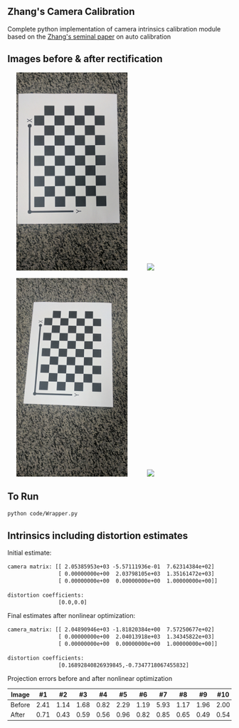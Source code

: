 Zhang's Camera Calibration
---
Complete python implementation of camera intrinsics calibration module based on the [Zhang's seminal paper](https://www.microsoft.com/en-us/research/wp-content/uploads/2016/02/tr98-71.pdf) on auto calibration

## Images before &amp; after rectification 
<p float="middle">
  <img src="data/Calibration_Imgs/IMG_20170209_042616.jpg" width="250" hspace="20" />
  <img src="data/Calibration_Imgs/rectified/IMG_20170209_042616.png" width="250" hspace="20" /> 
</p>

<p float="middle">
  <img src="data/Calibration_Imgs/IMG_20170209_042606.jpg" width="250" hspace="20" />
  <img src="data/Calibration_Imgs/rectified/IMG_20170209_042606.png" width="250" hspace="20" /> 
</p>

## To Run
```
python code/Wrapper.py
```

## Intrinsics including distortion estimates
Initial estimate:
```
camera matrix: [[ 2.05385953e+03 -5.57111936e-01  7.62314384e+02]
                [ 0.00000000e+00  2.03798105e+03  1.35161472e+03]
                [ 0.00000000e+00  0.00000000e+00  1.00000000e+00]]

distortion coefficients: 
                [0.0,0.0]
```

Final estimates after nonlinear optimization:
```
camera_matrix: [[ 2.04890946e+03 -1.81820384e+00  7.57250677e+02]
                [ 0.00000000e+00  2.04013918e+03  1.34345822e+03]
                [ 0.00000000e+00  0.00000000e+00  1.00000000e+00]]

distortion coefficients: 
                [0.16892840826939845,-0.7347718067455832]
```

Projection errors before and after nonlinear optimization

Image | #1 | #2 | #3 | #4 | #5 | #6 | #7 | #8 | #9 | #10 | #11 | #12 | #13 |
--- | --- | --- | --- |--- |--- |--- |--- |--- |--- |--- |---|--- |--- |
Before | 2.41 | 1.14 | 1.68 | 0.82 |  2.29 | 1.19|  5.93|  1.17|  1.96|  2.00|  1.37|  3.32|  2.12 |
After | 0.71|  0.43|  0.59|  0.56|  0.96|  0.82|  0.85|  0.65|  0.49|  0.54|  0.72|  0.80|  0.54|

